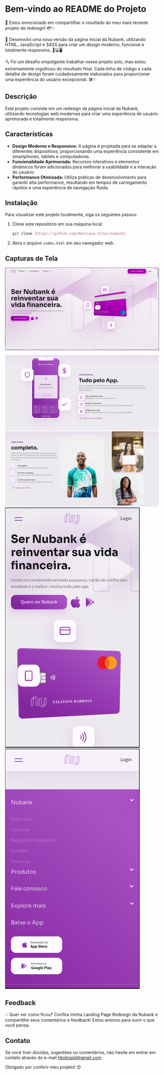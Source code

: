 # Bem-vindo ao README do Projeto

🚀 Estou emocionado em compartilhar o resultado do meu mais recente projeto de redesign! 💳✨

🎨 Desenvolvi uma nova versão da página inicial da Nubank, utilizando HTML, JavaScript e SASS para criar um design moderno, funcional e totalmente responsivo. 📱💻🖥️

🔍 Foi um desafio empolgante trabalhar nesse projeto solo, mas estou extremamente orgulhoso do resultado final. Cada linha de código e cada detalhe de design foram cuidadosamente elaborados para proporcionar uma experiência do usuário excepcional. 🛠️✨

## Descrição

Este projeto consiste em um redesign da página inicial da Nubank, utilizando tecnologias web modernas para criar uma experiência de usuário aprimorada e totalmente responsiva.

## Características

- **Design Moderno e Responsivo:** A página é projetada para se adaptar a diferentes dispositivos, proporcionando uma experiência consistente em smartphones, tablets e computadores.
- **Funcionalidade Aprimorada:** Recursos interativos e elementos dinâmicos foram adicionados para melhorar a usabilidade e a interação do usuário.
- **Performance Otimizada:** Utiliza práticas de desenvolvimento para garantir alta performance, resultando em tempos de carregamento rápidos e uma experiência de navegação fluida.

## Instalação

Para visualizar este projeto localmente, siga os seguintes passos:

1. Clone este repositório em sua máquina local:
   ```bash
   git clone [https://github.com/Henrique-Vital/nubank]
   ```
2. Abra o arquivo `index.html` em seu navegador web.

## Capturas de Tela

![Screenshot1](./screenshot-01.png)

![Screenshot2](./screenshot-04.png)
![Screenshot2](./screenshot-05.png)
![Screenshot2](./screenshot-03.png)
![Screenshot2](./screenshot-02.png)

## Feedback

💡 Quer ver como ficou? Confira minha Landing Page Redesign da Nubank e compartilhe seus comentários e feedback! Estou ansioso para ouvir o que você pensa.

## Contato

Se você tiver dúvidas, sugestões ou comentários, não hesite em entrar em contato através do e-mail hbvbrasil@gmail.com.

Obrigado por conferir meu projeto! 😊
